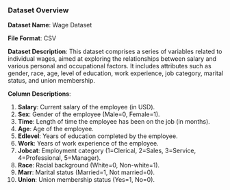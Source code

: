 ### Dataset Overview

**Dataset Name**: Wage Dataset

**File Format**: CSV

**Dataset Description**:
This dataset comprises a series of variables related to individual wages, aimed at exploring the relationships between salary and various personal and occupational factors. It includes attributes such as gender, race, age, level of education, work experience, job category, marital status, and union membership.

**Column Descriptions**:
1. **Salary**: Current salary of the employee (in USD).
2. **Sex**: Gender of the employee (Male=0, Female=1).
3. **Time**: Length of time the employee has been on the job (in months).
4. **Age**: Age of the employee.
5. **Edlevel**: Years of education completed by the employee.
6. **Work**: Years of work experience of the employee.
7. **Jobcat**: Employment category (1=Clerical, 2=Sales, 3=Service, 4=Professional, 5=Manager).
8. **Race**: Racial background (White=0, Non-white=1).
9. **Marr**: Marital status (Married=1, Not married=0).
10. **Union**: Union membership status (Yes=1, No=0).
